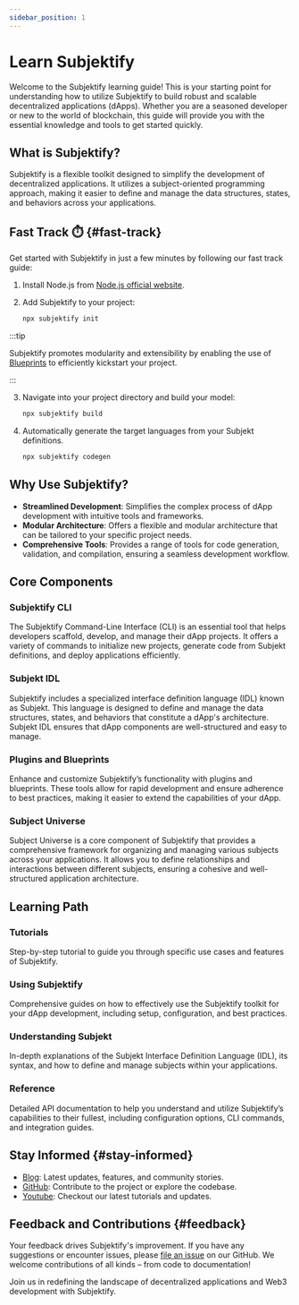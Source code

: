 ```yaml
---
sidebar_position: 1
---
```


# Learn Subjektify

Welcome to the Subjektify learning guide! This is your starting point for understanding how to utilize Subjektify to build robust and scalable decentralized applications (dApps). Whether you are a seasoned developer or new to the world of blockchain, this guide will provide you with the essential knowledge and tools to get started quickly.

## What is Subjektify?

Subjektify is a flexible toolkit designed to simplify the development of decentralized applications. It utilizes a subject-oriented programming approach, making it easier to define and manage the data structures, states, and behaviors across your applications.

## Fast Track ⏱️ {#fast-track}

Get started with Subjektify in just a few minutes by following our fast track guide:

1. Install Node.js from [Node.js official website](https://nodejs.org/en/download/).
2. Add Subjektify to your project:

   ```bash
   npx subjektify init
   ```

:::tip

Subjektify promotes modularity and extensibility by enabling the use of [Blueprints](https://blueprints.subjektify.dev) to efficiently kickstart your project.

:::

3. Navigate into your project directory and build your model:

   ```bash
   npx subjektify build
   ```

4. Automatically generate the target languages from your Subjekt definitions.
   ```bash
   npx subjektify codegen
   ```

## Why Use Subjektify?

- **Streamlined Development**: Simplifies the complex process of dApp development with intuitive tools and frameworks.
- **Modular Architecture**: Offers a flexible and modular architecture that can be tailored to your specific project needs.
- **Comprehensive Tools**: Provides a range of tools for code generation, validation, and compilation, ensuring a seamless development workflow.

## Core Components

### Subjektify CLI

The Subjektify Command-Line Interface (CLI) is an essential tool that helps developers scaffold, develop, and manage their dApp projects. It offers a variety of commands to initialize new projects, generate code from Subjekt definitions, and deploy applications efficiently.

### Subjekt IDL

Subjektify includes a specialized interface definition language (IDL) known as Subjekt. This language is designed to define and manage the data structures, states, and behaviors that constitute a dApp's architecture. Subjekt IDL ensures that dApp components are well-structured and easy to manage.

### Plugins and Blueprints

Enhance and customize Subjektify’s functionality with plugins and blueprints. These tools allow for rapid development and ensure adherence to best practices, making it easier to extend the capabilities of your dApp.

### Subject Universe

Subject Universe is a core component of Subjektify that provides a comprehensive framework for organizing and managing various subjects across your applications. It allows you to define relationships and interactions between different subjects, ensuring a cohesive and well-structured application architecture.

## Learning Path

### Tutorials

Step-by-step tutorial to guide you through specific use cases and features of Subjektify.

### Using Subjektify

Comprehensive guides on how to effectively use the Subjektify toolkit for your dApp development, including setup, configuration, and best practices.

### Understanding Subjekt

In-depth explanations of the Subjekt Interface Definition Language (IDL), its syntax, and how to define and manage subjects within your applications.

### Reference

Detailed API documentation to help you understand and utilize Subjektify’s capabilities to their fullest, including configuration options, CLI commands, and integration guides.

## Stay Informed {#stay-informed}

- [Blog](/blog): Latest updates, features, and community stories.
- [GitHub](https://github.com/subjektify/subjektify): Contribute to the project or explore the codebase.
- [Youtube](https://www.youtube.com/@SubjektifyLabs): Checkout our latest tutorials and updates.

## Feedback and Contributions {#feedback}

Your feedback drives Subjektify's improvement. If you have any suggestions or encounter issues, please [file an issue](https://github.com/subjektify/subjektify/issues) on our GitHub. We welcome contributions of all kinds – from code to documentation!

Join us in redefining the landscape of decentralized applications and Web3 development with Subjektify.
